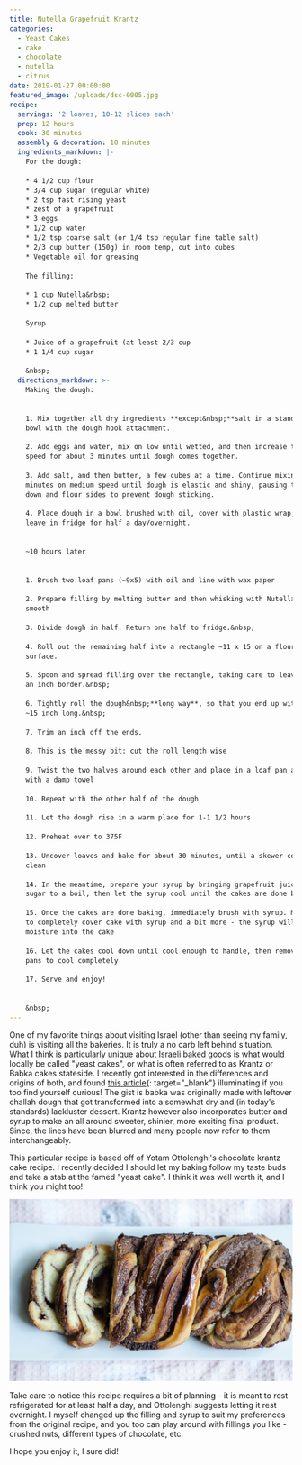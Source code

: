 ```yaml
---
title: Nutella Grapefruit Krantz
categories:
  - Yeast Cakes
  - cake
  - chocolate
  - nutella
  - citrus
date: 2019-01-27 00:00:00
featured_image: /uploads/dsc-0005.jpg
recipe:
  servings: '2 loaves, 10-12 slices each'
  prep: 12 hours
  cook: 30 minutes
  assembly & decoration: 10 minutes
  ingredients_markdown: |-
    For the dough:

    * 4 1/2 cup flour
    * 3/4 cup sugar (regular white)
    * 2 tsp fast rising yeast
    * zest of a grapefruit
    * 3 eggs
    * 1/2 cup water
    * 1/2 tsp coarse salt (or 1/4 tsp regular fine table salt)
    * 2/3 cup butter (150g) in room temp, cut into cubes
    * Vegetable oil for greasing

    The filling:

    * 1 cup Nutella&nbsp;
    * 1/2 cup melted butter

    Syrup

    * Juice of a grapefruit (at least 2/3 cup
    * 1 1/4 cup sugar

    &nbsp;
  directions_markdown: >-
    Making the dough:


    1. Mix together all dry ingredients **except&nbsp;**salt in a stand mixer
    bowl with the dough hook attachment.

    2. Add eggs and water, mix on low until wetted, and then increase to medium
    speed for about 3 minutes until dough comes together.

    3. Add salt, and then butter, a few cubes at a time. Continue mixing for 10
    minutes on medium speed until dough is elastic and shiny, pausing to scrape
    down and flour sides to prevent dough sticking.

    4. Place dough in a bowl brushed with oil, cover with plastic wrap, and
    leave in fridge for half a day/overnight.


    ~10 hours later


    1. Brush two loaf pans (~9x5) with oil and line with wax paper

    2. Prepare filling by melting butter and then whisking with Nutella until
    smooth

    3. Divide dough in half. Return one half to fridge.&nbsp;

    4. Roll out the remaining half into a rectangle ~11 x 15 on a floured
    surface.

    5. Spoon and spread filling over the rectangle, taking care to leave about
    an inch border.&nbsp;

    6. Tightly roll the dough&nbsp;**long way**, so that you end up with a roll
    ~15 inch long.&nbsp;

    7. Trim an inch off the ends.

    8. This is the messy bit: cut the roll length wise

    9. Twist the two halves around each other and place in a loaf pan and cover
    with a damp towel

    10. Repeat with the other half of the dough

    11. Let the dough rise in a warm place for 1-1 1/2 hours

    12. Preheat over to 375F

    13. Uncover loaves and bake for about 30 minutes, until a skewer comes out
    clean

    14. In the meantime, prepare your syrup by bringing grapefruit juice and
    sugar to a boil, then let the syrup cool until the cakes are done baking

    15. Once the cakes are done baking, immediately brush with syrup. Make sure
    to completely cover cake with syrup and a bit more - the syrup will infuse
    moisture into the cake

    16. Let the cakes cool down until cool enough to handle, then remove from
    pans to cool completely

    17. Serve and enjoy!


    &nbsp;
---
```


One of my favorite things about visiting Israel (other than seeing my family, duh) is visiting all the bakeries. It is truly a no carb left behind situation. What I think is particularly unique about Israeli baked goods is what would locally be called "yeast cakes", or what is often referred to as Krantz or Babka cakes stateside. I recently got interested in the differences and origins of both, and found [this article](https://food52.com/blog/18792-the-babka-you-ve-seen-everywhere-isn-t-really-babka-after-all){: target="_blank"} illuminating if you too find yourself curious! The gist is babka was originally made with leftover challah dough that got transformed into a somewhat dry and (in today's standards) lackluster dessert. Krantz however also incorporates butter and syrup to make an all around sweeter, shinier, more exciting final product. Since, the lines have been blurred and many people now refer to them interchangeably.&nbsp;

This particular recipe is based off of Yotam Ottolenghi's chocolate krantz cake recipe. I recently decided I should let my baking follow my taste buds and take a stab at the famed "yeast cake". I think it was well worth it, and I think you might too!

![](/uploads/dsc-0030.jpg)

Take care to notice this recipe requires a bit of planning - it is meant to rest refrigerated for at least half a day, and Ottolenghi suggests letting it rest overnight. I myself changed up the filling and syrup to suit my preferences from the original recipe, and you too can play around with fillings you like - crushed nuts, different types of chocolate, etc.

I hope you enjoy it, I sure did!